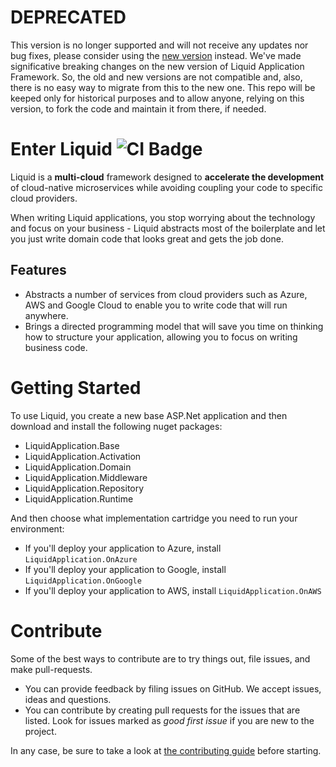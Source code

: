 # DEPRECATED
This version is no longer supported and will not receive any updates nor bug fixes, please consider using the [new version](https://github.com/Avanade/Liquid-Application-Framework) instead.
We've made significative breaking changes on the new version of Liquid Application Framework. So, the old and new versions are not compatible and, also, there is no easy way to migrate from this to the new one.
This repo will be keeped only for historical purposes and to allow anyone, relying on this version, to fork the code and maintain it from there, if needed.


# Enter Liquid ![CI Badge](https://github.com/Avanade/Liquid-Application-Framework/workflows/CI/badge.svg)
Liquid is a **multi-cloud** framework designed to **accelerate the development** of cloud-native microservices while avoiding coupling your code to specific cloud providers. 

When writing Liquid applications, you stop worrying about the technology and focus on your business - Liquid abstracts most of the boilerplate and let you just write domain code that looks great and gets the job done.

## Features

- Abstracts a number of services from cloud providers such as Azure, AWS and Google Cloud to enable you to write code that will run anywhere.
- Brings a directed programming model that will save you time on thinking how to structure your application, allowing you to focus on writing business code.

# Getting Started

To use Liquid, you create a new base ASP.Net application and then download and install the following nuget packages:

- LiquidApplication.Base
- LiquidApplication.Activation
- LiquidApplication.Domain
- LiquidApplication.Middleware
- LiquidApplication.Repository
- LiquidApplication.Runtime

And then choose what implementation cartridge you need to run your environment:

- If you'll deploy your application to Azure, install `LiquidApplication.OnAzure`
- If you'll deploy your application to Google, install `LiquidApplication.OnGoogle`
- If you'll deploy your application to AWS, install `LiquidApplication.OnAWS`

# Contribute
Some of the best ways to contribute are to try things out, file issues, and make pull-requests.

- You can provide feedback by filing issues on GitHub. We accept issues, ideas and questions. 
- You can contribute by creating pull requests for the issues that are listed. Look for issues marked as _good first issue_ if you are new to the project.

In any case, be sure to take a look at [the contributing guide](CONTRIBUTING.md) before starting.
